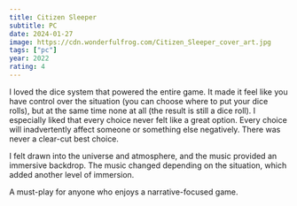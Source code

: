 ```yaml
---
title: Citizen Sleeper
subtitle: PC
date: 2024-01-27
image: https://cdn.wonderfulfrog.com/Citizen_Sleeper_cover_art.jpg
tags: ["pc"]
year: 2022
rating: 4
---
```


I loved the dice system that powered the entire game. It made it feel like you have control over the situation (you can choose where to put your dice rolls), but at the same time none at all (the result is still a dice roll). I especially liked that every choice never felt like a great option. Every choice will inadvertently affect someone or something else negatively. There was never a clear-cut best choice.

I felt drawn into the universe and atmosphere, and the music provided an immersive backdrop. The music changed depending on the situation, which added another level of immersion.

A must-play for anyone who enjoys a narrative-focused game.
